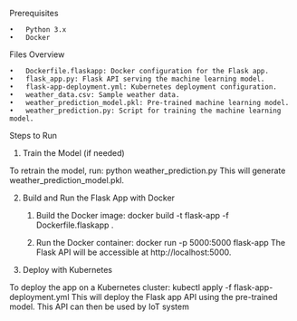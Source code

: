 Prerequisites

	•	Python 3.x
	•	Docker

Files Overview

	•	Dockerfile.flaskapp: Docker configuration for the Flask app.
	•	flask_app.py: Flask API serving the machine learning model.
	•	flask-app-deployment.yml: Kubernetes deployment configuration.
	•	weather_data.csv: Sample weather data.
	•	weather_prediction_model.pkl: Pre-trained machine learning model.
	•	weather_prediction.py: Script for training the machine learning model.

Steps to Run

1. Train the Model (if needed)

To retrain the model, run:
python weather_prediction.py
This will generate weather_prediction_model.pkl.

2. Build and Run the Flask App with Docker

	1.	Build the Docker image:
	docker build -t flask-app -f Dockerfile.flaskapp .

	2.	Run the Docker container:
	docker run -p 5000:5000 flask-app
	The Flask API will be accessible at http://localhost:5000.

3. Deploy with Kubernetes

To deploy the app on a Kubernetes cluster:
kubectl apply -f flask-app-deployment.yml
This will deploy the Flask app API using the pre-trained model. This API can then be used by IoT system

